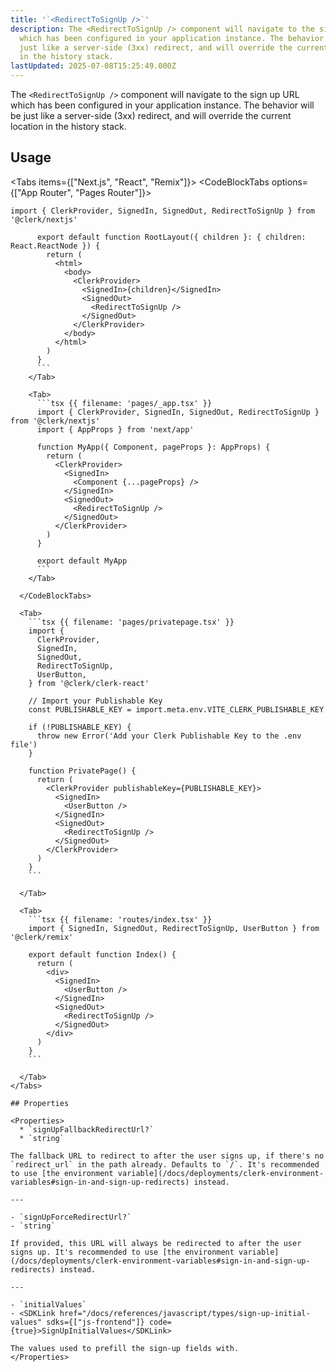 ```yaml
---
title: '`<RedirectToSignUp />`'
description: The <RedirectToSignUp /> component will navigate to the sign up URL
  which has been configured in your application instance. The behavior will be
  just like a server-side (3xx) redirect, and will override the current location
  in the history stack.
lastUpdated: 2025-07-08T15:25:49.000Z
---
```


The `<RedirectToSignUp />` component will navigate to the sign up URL which has been configured in your application instance. The behavior will be just like a server-side (3xx) redirect, and will override the current location in the history stack.

## Usage

<Tabs items={["Next.js", "React", "Remix"]}>
<CodeBlockTabs options={["App Router", "Pages Router"]}>
<Tab>

````tsx {{ filename: 'app/layout.tsx' }}
import { ClerkProvider, SignedIn, SignedOut, RedirectToSignUp } from '@clerk/nextjs'

      export default function RootLayout({ children }: { children: React.ReactNode }) {
        return (
          <html>
            <body>
              <ClerkProvider>
                <SignedIn>{children}</SignedIn>
                <SignedOut>
                  <RedirectToSignUp />
                </SignedOut>
              </ClerkProvider>
            </body>
          </html>
        )
      }
      ```
    </Tab>

    <Tab>
      ```tsx {{ filename: 'pages/_app.tsx' }}
      import { ClerkProvider, SignedIn, SignedOut, RedirectToSignUp } from '@clerk/nextjs'
      import { AppProps } from 'next/app'

      function MyApp({ Component, pageProps }: AppProps) {
        return (
          <ClerkProvider>
            <SignedIn>
              <Component {...pageProps} />
            </SignedIn>
            <SignedOut>
              <RedirectToSignUp />
            </SignedOut>
          </ClerkProvider>
        )
      }

      export default MyApp
      ```
    </Tab>

  </CodeBlockTabs>

  <Tab>
    ```tsx {{ filename: 'pages/privatepage.tsx' }}
    import {
      ClerkProvider,
      SignedIn,
      SignedOut,
      RedirectToSignUp,
      UserButton,
    } from '@clerk/clerk-react'

    // Import your Publishable Key
    const PUBLISHABLE_KEY = import.meta.env.VITE_CLERK_PUBLISHABLE_KEY

    if (!PUBLISHABLE_KEY) {
      throw new Error('Add your Clerk Publishable Key to the .env file')
    }

    function PrivatePage() {
      return (
        <ClerkProvider publishableKey={PUBLISHABLE_KEY}>
          <SignedIn>
            <UserButton />
          </SignedIn>
          <SignedOut>
            <RedirectToSignUp />
          </SignedOut>
        </ClerkProvider>
      )
    }
    ```

  </Tab>

  <Tab>
    ```tsx {{ filename: 'routes/index.tsx' }}
    import { SignedIn, SignedOut, RedirectToSignUp, UserButton } from '@clerk/remix'

    export default function Index() {
      return (
        <div>
          <SignedIn>
            <UserButton />
          </SignedIn>
          <SignedOut>
            <RedirectToSignUp />
          </SignedOut>
        </div>
      )
    }
    ```

  </Tab>
</Tabs>

## Properties

<Properties>
  * `signUpFallbackRedirectUrl?`
  * `string`

The fallback URL to redirect to after the user signs up, if there's no `redirect_url` in the path already. Defaults to `/`. It's recommended to use [the environment variable](/docs/deployments/clerk-environment-variables#sign-in-and-sign-up-redirects) instead.

---

- `signUpForceRedirectUrl?`
- `string`

If provided, this URL will always be redirected to after the user signs up. It's recommended to use [the environment variable](/docs/deployments/clerk-environment-variables#sign-in-and-sign-up-redirects) instead.

---

- `initialValues`
- <SDKLink href="/docs/references/javascript/types/sign-up-initial-values" sdks={["js-frontend"]} code={true}>SignUpInitialValues</SDKLink>

The values used to prefill the sign-up fields with.
</Properties>
````
